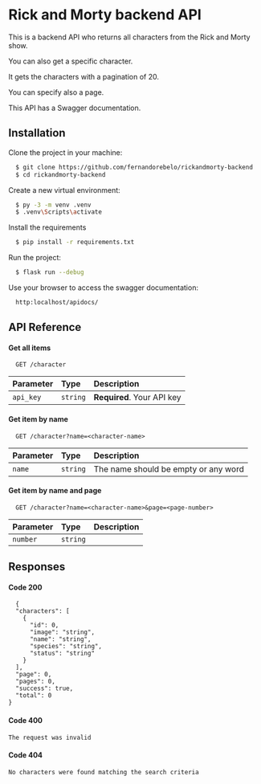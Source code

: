 # Rick and Morty backend API

This is a backend API who returns all characters from the Rick and Morty show.

You can also get a specific character.

It gets the characters with a pagination of 20.

You can specify also a page.

This API has a Swagger documentation.

## Installation

Clone the project in your machine:

```bash
  $ git clone https://github.com/fernandorebelo/rickandmorty-backend
  $ cd rickandmorty-backend
```

Create a new virtual environment:

```bash
  $ py -3 -m venv .venv
  $ .venv\Scripts\activate
```

Install the requirements

```bash
  $ pip install -r requirements.txt
```

Run the project:

```bash
  $ flask run --debug
```

Use your browser to access the swagger documentation:

```bash
  http:localhost/apidocs/
```

## API Reference

#### Get all items

```http
  GET /character
```

| Parameter | Type     | Description                |
| :-------- | :------- | :------------------------- |
| `api_key` | `string` | **Required**. Your API key |

#### Get item by name

```http
  GET /character?name=<character-name>
```

| Parameter | Type     | Description                          |
| :-------- | :------- | :----------------------------------- |
| `name`    | `string` | The name should be empty or any word |

#### Get item by name and page

```http
  GET /character?name=<character-name>&page=<page-number>
```

| Parameter | Type     | Description |
| :-------- | :------- | :---------- |
| `number`  | `string` |             |

## Responses

#### Code 200

```http
  {
  "characters": [
    {
      "id": 0,
      "image": "string",
      "name": "string",
      "species": "string",
      "status": "string"
    }
  ],
  "page": 0,
  "pages": 0,
  "success": true,
  "total": 0
}
```

#### Code 400

```
The request was invalid
```

#### Code 404

```
No characters were found matching the search criteria
```
